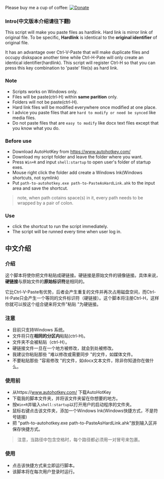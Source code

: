Please buy me a cup of coffee: [![Donate](https://img.shields.io/badge/Donate-PayPal-green.svg)](https://www.paypal.com/donate/?business=GRBA966Y78JKY&no_recurring=0&currency_code=USD)

### Intro(中文版本介绍请往下翻)
This script will make you paste files as hardlink. Hard link is mirror link of original file. To be specific, **Hardlink** is identical to the **original identifier** of original file. 

It has an advantage over Ctrl-V-Paste that will make duplicate files and occupy diskspace another time while Ctrl-H-Pate will only create an identical identifier(hardlink). This script will register Ctrl-H so that you can press this key combination to 'paste' file(s) as hard link.

### Note
- Scripts works on Windows only.
- Files will be paste(ctrl-H) within **same parition** only.
- Folders will not be paste(ctrl-H).
- Hard link files will be modified everywhere once modified at one place.
- I advice you paste files that are `hard to modify or need be synced` like media files. 
- Do not paste files that are `easy to modify` like docx text files except that you know what you do. 

### Before use
- Download AutoHotKey from https://www.autohotkey.com/
- Download my script folder and leave the folder where you want.
- Press `Win+R` and input `shell:startup` to open user's folder of startup exes.
- Mouse right click the folder add create a Windows lnk(Windows shortcuts, not symlink)
- Put `path-to-autohotkey.exe path-to-PasteAsHardLink.ahk` to the input area and save the shortcut.
>note, when path cotains space(s) in it, every path needs to be wrapped by a pair of colon.

### Use
- click the shortcut to run the script immediately.
- The script will be runned every time when user log in.

## 中文介绍
### 介绍
这个脚本将使你把文件粘贴成硬链接。硬链接是原始文件的镜像链接。具体来说，**硬链接**与原始文件的**原始标识符**是相同的。

它比Ctrl-V-Paste有优势，后者会产生重复的文件并再次占用磁盘空间，而Ctrl-H-Pate只会产生一个等同的文件标识符（硬链接）。这个脚本将注册Ctrl-H，这样你就可以按这个组合键来将文件"粘贴 "为硬链接。

### 注意
- 目前只支持Windows 系统。
- 文件将只在**相同的分区内**粘贴(ctrl-H)。
- 文件夹不会被粘贴（ctrl-H）。
- 硬链接文件一旦在一个地方被修改，就会到处被修改。
- 我建议你粘贴那些 "难以修改或需要同步 "的文件，如媒体文件。
- 不要粘贴那些 "容易修改 "的文件，如docx文本文件，除非你知道你在做什么。

### 使用前
- 从https://www.autohotkey.com/ 下载AutoHotKey
- 下载我的脚本文件夹，并将该文件夹留在你想要的地方。
- 按`Win+R`并输入`shell:startup`以打开用户的启动程序的文件夹。
- 鼠标右键点击该文件夹，添加一个Windows lnk(Windows快捷方式，不是符号链接)
- 把 "path-to-autohotkey.exe path-to-PasteAsHardLink.ahk"放到输入区并保存快捷方式。
>注意，当路径中包含空格时，每个路径都必须用一对冒号来包裹。

### 使用
- 点击该快捷方式来立即运行脚本。
- 该脚本将在每次用户登录时运行。

